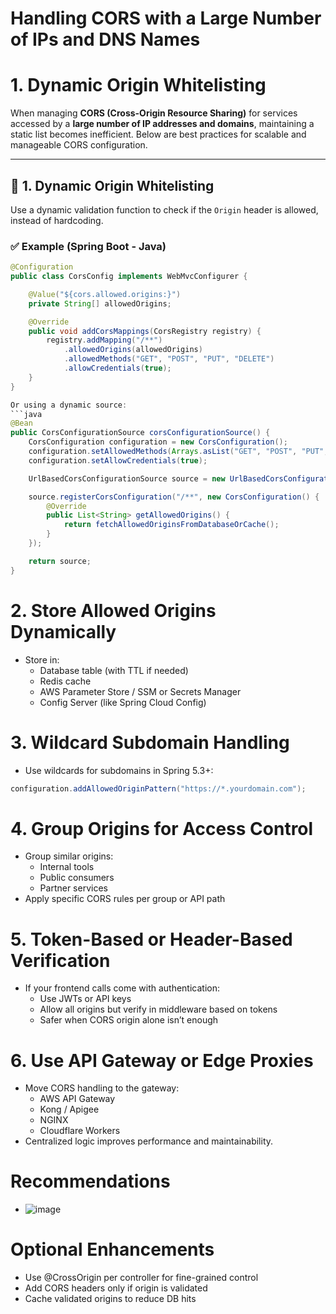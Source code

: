 # Handling CORS with a Large Number of IPs and DNS Names
# 1. Dynamic Origin Whitelisting  

When managing **CORS (Cross-Origin Resource Sharing)** for services accessed by a **large number of IP addresses and domains**, maintaining a static list becomes inefficient. Below are best practices for scalable and manageable CORS configuration.

---

## 🔧 1. Dynamic Origin Whitelisting

Use a dynamic validation function to check if the `Origin` header is allowed, instead of hardcoding.

### ✅ Example (Spring Boot - Java)

```java
@Configuration
public class CorsConfig implements WebMvcConfigurer {

    @Value("${cors.allowed.origins:}")
    private String[] allowedOrigins;

    @Override
    public void addCorsMappings(CorsRegistry registry) {
        registry.addMapping("/**")
            .allowedOrigins(allowedOrigins)
            .allowedMethods("GET", "POST", "PUT", "DELETE")
            .allowCredentials(true);
    }
}

Or using a dynamic source:
```java
@Bean
public CorsConfigurationSource corsConfigurationSource() {
    CorsConfiguration configuration = new CorsConfiguration();
    configuration.setAllowedMethods(Arrays.asList("GET", "POST", "PUT", "DELETE"));
    configuration.setAllowCredentials(true);

    UrlBasedCorsConfigurationSource source = new UrlBasedCorsConfigurationSource();

    source.registerCorsConfiguration("/**", new CorsConfiguration() {
        @Override
        public List<String> getAllowedOrigins() {
            return fetchAllowedOriginsFromDatabaseOrCache();
        }
    });

    return source;
}
```  
# 2. Store Allowed Origins Dynamically  
* Store in:
  * Database table (with TTL if needed)
  * Redis cache
  * AWS Parameter Store / SSM or Secrets Manager
  * Config Server (like Spring Cloud Config)

# 3. Wildcard Subdomain Handling
* Use wildcards for subdomains in Spring 5.3+:
```java
configuration.addAllowedOriginPattern("https://*.yourdomain.com");
```
# 4. Group Origins for Access Control
* Group similar origins:
    * Internal tools
    * Public consumers
    * Partner services
* Apply specific CORS rules per group or API path
# 5. Token-Based or Header-Based Verification
* If your frontend calls come with authentication:
    * Use JWTs or API keys
    * Allow all origins but verify in middleware based on tokens
    * Safer when CORS origin alone isn’t enough

# 6. Use API Gateway or Edge Proxies
* Move CORS handling to the gateway:
    * AWS API Gateway
    * Kong / Apigee
    * NGINX
    * Cloudflare Workers
* Centralized logic improves performance and maintainability.

# Recommendations
* ![image](https://github.com/user-attachments/assets/12ca3812-8a76-4ded-9d79-a9d56ceb8c19)

# Optional Enhancements
* Use @CrossOrigin per controller for fine-grained control
* Add CORS headers only if origin is validated
* Cache validated origins to reduce DB hits






















